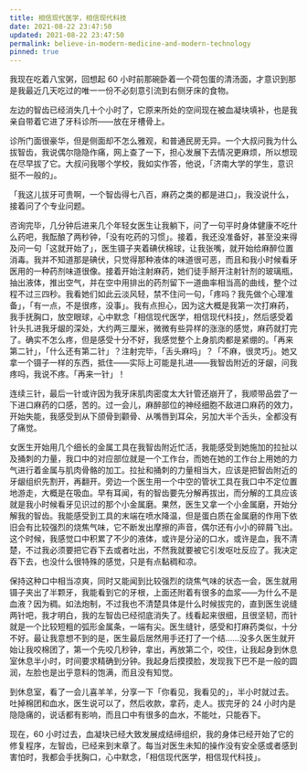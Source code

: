 ```yaml
---
title: 相信现代医学，相信现代科技
date: 2021-08-22 23:47:50
updated: 2021-08-22 23:47:50
permalink: believe-in-modern-medicine-and-modern-technology
pinned: true
---
```


我现在吃着八宝粥，回想起 60 小时前那碗卧着一个荷包蛋的清汤面，才意识到那是我最近几天吃过的唯一一份不必刻意引流到右侧牙床的食物。

左边的智齿已经消失几十个小时了，它原来所处的空间现在被血凝块填补，也是我亲自带着它进了牙科诊所——放在牙槽骨上。

诊所门面很豪华，但是侧面却不怎么雅观，和普通民房无异。一个大叔问我为什么拔智齿，我说偶尔隐隐作痛，网上查了一下，担心发展下去情况更麻烦，所以想现在尽早拔了它。大叔问我哪个学校，我如实作答，他说，「济南大学的学生，意识挺不一般的」。

「我这儿拔牙可贵啊，一个智齿得七八百，麻药之类的都是进口」，我没说什么，接着问了个专业问题。

咨询完毕，几分钟后进来几个年轻女医生让我躺下，问了一句平时身体健康不吃什么药吧，我酝酿了两秒钟，「没有吃药的习惯」。接着，我还没准备好，甚至没来得及问一句「这就开始了」，医生镊子夹着碘伏棉球，让我张嘴，就开始给麻醉位置消毒。我并不知道那是碘伏，只觉得那种液体的味道很可恶，而且和我小时候看牙医用的一种药剂味道很像。接着开始注射麻药，她们徒手掰开注射针剂的玻璃瓶，抽出液体，推出空气，并在空中用排出的药剂留下一道曲率相当高的曲线，整个过程不过三四秒。我看她们如此云淡风轻，禁不住问一句，「疼吗？我先做个心理准备」，「有一点，不是很疼，没事」。我有点担心，因为这大概是我第一次打麻药，我手抚胸口，放空眼球，心中默念「相信现代医学，相信现代科技」，然后感受着针头扎进我牙龈的深处，大约两三厘米，微微有些异样的涨涨的感觉，麻药就打完了。确实不怎么疼，但是感受十分不好，我感觉整个上身肌肉都是紧绷的。「再来第二针」，「什么还有第二针」？注射完毕，「舌头麻吗」？「不麻，很灵巧」。她又拿一个镊子一样的东西，抵住——实际上可能是扎进——我智齿附近的牙龈，问我疼吗，我说不疼。「再来一针」！

连续三针，最后一针或许因为我牙床肌肉密度太大针管还崩开了，我顺带品尝了一下进口麻药的口感，苦的。过一会儿，麻醉部位的神经细胞不敌进口麻药的效力，开始失能，我感受到从下颌骨到颧骨、从嘴唇到耳朵，另加大半个舌头，全都没有了痛觉。

女医生开始用几个细长的金属工具在我智齿附近忙活，我能感受到她施加的拉扯以及捅刺的力量，我口中的对应部位就是一个工作台，而她在她的工作台上用她的力气进行着金属与肌肉骨骼的加工。拉扯和捅刺的力量相当大，应该是把智齿附近的牙龈组织先割开，再翻开。旁边一个医生用一个中空的管状工具在我口中不定位置地游走，大概是在吸血。早有耳闻，有的智齿要先分解再拔出，而分解的工具应该就是我小时候看牙见识过的那个小金属磨。果然，医生又拿一个小金属磨，开始分解我的智齿。我能感受到工具的末端在喷水降温，但是蛋白质在金属磨的作用下依旧会有比较强烈的烧焦气味，它不断发出摩擦的声音，偶尔还有小小的碎屑飞出。这个时候，我感觉口中积累了不少的液体，或许是分泌的口水，或许是血，我不清楚，不过我必须要把它吞下去或者吐出，不然我就要被它引发呕吐反应了。我决定吞下去，也没什么很特殊的感觉，只是有点黏稠和凉。

保持这种口中相当凉爽，同时又能闻到比较强烈的烧焦气味的状态一会，医生就用镊子夹出了半颗牙，我能看到它的牙根，上面还附着有很多的血浆——为什么不是血液？因为稠。如法炮制，不过我也不清楚具体是什么时候拔完的，直到医生说缝两针吧，我才明白，我的左智齿已经彻底消失了。线看起来很细，且很坚韧，而针就是一个比较短粗的弧形金属条，一端有尖。医生缝针，感受和打麻药类似，十分不好。最让我意想不到的是，医生最后居然用手还打了一个结......没多久医生就开始让我咬棉团了，第一个先咬几秒钟，拿出，再放第二个，咬住，让我起身到休息室休息半小时，时间要求精确到分钟。我起身后摸摸脸，发现我下巴不是一般的圆润，左脸也是出乎意料的饱满，而且没有知觉。

到休息室，看了一会儿喜羊羊，分享一下「你看见，我看见的」，半小时就过去。吐掉棉团和血水，医生说可以了，然后收款，拿药，走人。拔完牙的 24 小时内是隐隐痛的，说话都有影响，而且口中有很多的血水，不能吐，只能吞下。

现在，60 小时过去，血凝块已经大致发展成结缔组织，我的身体已经开始了它的修复程序，左智齿，已经来到末章了。每当对医生未知的操作没有安全感或者感到害怕时，我都会手抚胸口，心中默念，「相信现代医学，相信现代科技」。